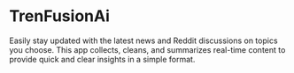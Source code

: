 # TrenFusionAi
Easily stay updated with the latest news and Reddit discussions on topics you choose. This app collects, cleans, and summarizes real-time content to provide quick and clear insights in a simple format.
